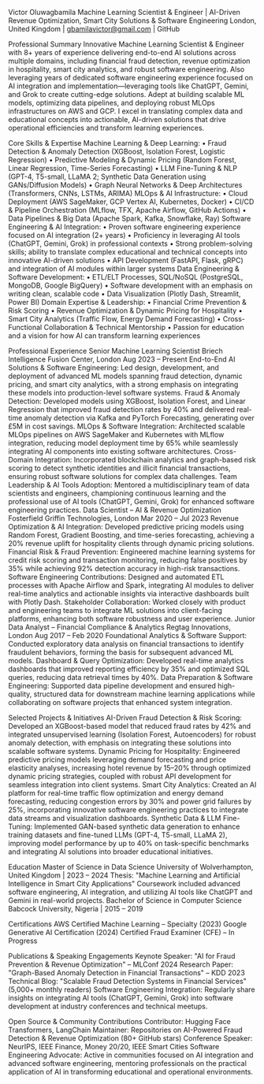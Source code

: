 Victor Oluwagbamila
Machine Learning Scientist & Engineer | AI-Driven Revenue Optimization, Smart City Solutions & Software Engineering
London, United Kingdom | gbamilavictor@gmail.com | GitHub

Professional Summary
Innovative Machine Learning Scientist & Engineer with 8+ years of experience delivering end-to-end AI solutions across multiple domains, including financial fraud detection, revenue optimization in hospitality, smart city analytics, and robust software engineering. Also leveraging  years of dedicated software engineering experience focused on AI integration and implementation—leveraging tools like ChatGPT, Gemini, and Grok to create cutting-edge solutions. Adept at building scalable ML models, optimizing data pipelines, and deploying robust MLOps infrastructures on AWS and GCP. I excel in translating complex data and educational concepts into actionable, AI-driven solutions that drive operational efficiencies and transform learning experiences.

Core Skills & Expertise
Machine Learning & Deep Learning:
• Fraud Detection & Anomaly Detection (XGBoost, Isolation Forest, Logistic Regression)
• Predictive Modeling & Dynamic Pricing (Random Forest, Linear Regression, Time-Series Forecasting)
• LLM Fine-Tuning & NLP (GPT-4, T5-small, LLaMA 2; Synthetic Data Generation using GANs/Diffusion Models)
• Graph Neural Networks & Deep Architectures (Transformers, CNNs, LSTMs, ARIMA)
MLOps & AI Infrastructure:
• Cloud Deployment (AWS SageMaker, GCP Vertex AI, Kubernetes, Docker)
• CI/CD & Pipeline Orchestration (MLflow, TFX, Apache Airflow, GitHub Actions)
• Data Pipelines & Big Data (Apache Spark, Kafka, Snowflake, Ray)
Software Engineering & AI Integration:
• Proven software engineering experience focused on AI integration (2+ years)
• Proficiency in leveraging AI tools (ChatGPT, Gemini, Grok) in professional contexts
• Strong problem-solving skills; ability to translate complex educational and technical concepts into innovative AI-driven solutions
• API Development (FastAPI, Flask, gRPC) and integration of AI modules within larger systems
Data Engineering & Software Development:
• ETL/ELT Processes, SQL/NoSQL (PostgreSQL, MongoDB, Google BigQuery)
• Software development with an emphasis on writing clean, scalable code
• Data Visualization (Plotly Dash, Streamlit, Power BI)
Domain Expertise & Leadership:
• Financial Crime Prevention & Risk Scoring
• Revenue Optimization & Dynamic Pricing for Hospitality
• Smart City Analytics (Traffic Flow, Energy Demand Forecasting)
• Cross-Functional Collaboration & Technical Mentorship
• Passion for education and a vision for how AI can transform learning experiences

Professional Experience
Senior Machine Learning Scientist
Briech Intelligence Fusion Center, London
Aug 2023 – Present
End-to-End AI Solutions & Software Engineering: Led design, development, and deployment of advanced ML models spanning fraud detection, dynamic pricing, and smart city analytics, with a strong emphasis on integrating these models into production-level software systems.
Fraud & Anomaly Detection: Developed models using XGBoost, Isolation Forest, and Linear Regression that improved fraud detection rates by 40% and delivered real-time anomaly detection via Kafka and PyTorch Forecasting, generating over £5M in cost savings.
MLOps & Software Integration: Architected scalable MLOps pipelines on AWS SageMaker and Kubernetes with MLflow integration, reducing model deployment time by 65% while seamlessly integrating AI components into existing software architectures.
Cross-Domain Integration: Incorporated blockchain analytics and graph-based risk scoring to detect synthetic identities and illicit financial transactions, ensuring robust software solutions for complex data challenges.
Team Leadership & AI Tools Adoption: Mentored a multidisciplinary team of data scientists and engineers, championing continuous learning and the professional use of AI tools (ChatGPT, Gemini, Grok) for enhanced software engineering practices.
Data Scientist – AI & Revenue Optimization
Fosterfield Griffin Technologies, London
Mar 2020 – Jul 2023
Revenue Optimization & AI Integration: Developed predictive pricing models using Random Forest, Gradient Boosting, and time-series forecasting, achieving a 20% revenue uplift for hospitality clients through dynamic pricing solutions.
Financial Risk & Fraud Prevention: Engineered machine learning systems for credit risk scoring and transaction monitoring, reducing false positives by 35% while achieving 92% detection accuracy in high-risk transactions.
Software Engineering Contributions: Designed and automated ETL processes with Apache Airflow and Spark, integrating AI modules to deliver real-time analytics and actionable insights via interactive dashboards built with Plotly Dash.
Stakeholder Collaboration: Worked closely with product and engineering teams to integrate ML solutions into client-facing platforms, enhancing both software robustness and user experience.
Junior Data Analyst – Financial Compliance & Analytics
Regtag Innovations, London
Aug 2017 – Feb 2020
Foundational Analytics & Software Support: Conducted exploratory data analysis on financial transactions to identify fraudulent behaviors, forming the basis for subsequent advanced ML models.
Dashboard & Query Optimization: Developed real-time analytics dashboards that improved reporting efficiency by 35% and optimized SQL queries, reducing data retrieval times by 40%.
Data Preparation & Software Engineering: Supported data pipeline development and ensured high-quality, structured data for downstream machine learning applications while collaborating on software projects that enhanced system integration.

Selected Projects & Initiatives
AI-Driven Fraud Detection & Risk Scoring:
Developed an XGBoost-based model that reduced fraud rates by 42% and integrated unsupervised learning (Isolation Forest, Autoencoders) for robust anomaly detection, with emphasis on integrating these solutions into scalable software systems.
Dynamic Pricing for Hospitality:
Engineered predictive pricing models leveraging demand forecasting and price elasticity analyses, increasing hotel revenue by 15–20% through optimized dynamic pricing strategies, coupled with robust API development for seamless integration into client systems.
Smart City Analytics:
Created an AI platform for real-time traffic flow optimization and energy demand forecasting, reducing congestion errors by 30% and power grid failures by 25%, incorporating innovative software engineering practices to integrate data streams and visualization dashboards.
Synthetic Data & LLM Fine-Tuning:
Implemented GAN-based synthetic data generation to enhance training datasets and fine-tuned LLMs (GPT-4, T5-small, LLaMA 2), improving model performance by up to 40% on task-specific benchmarks and integrating AI solutions into broader educational initiatives.

Education
Master of Science in Data Science
University of Wolverhampton, United Kingdom | 2023 – 2024
Thesis: "Machine Learning and Artificial Intelligence in Smart City Applications"
Coursework included advanced software engineering, AI integration, and utilizing AI tools like ChatGPT and Gemini in real-world projects.
Bachelor of Science in Computer Science
Babcock University, Nigeria | 2015 – 2019

Certifications
AWS Certified Machine Learning – Specialty (2023)
Google Generative AI Certification (2024)
Certified Fraud Examiner (CFE) – In Progress

Publications & Speaking Engagements
Keynote Speaker: "AI for Fraud Prevention & Revenue Optimization" – MLConf 2024
Research Paper: "Graph-Based Anomaly Detection in Financial Transactions" – KDD 2023
Technical Blog: "Scalable Fraud Detection Systems in Financial Services" (5,000+ monthly readers)
Software Engineering Integration: Regularly share insights on integrating AI tools (ChatGPT, Gemini, Grok) into software development at industry conferences and technical meetups.

Open Source & Community Contributions
Contributor: Hugging Face Transformers, LangChain
Maintainer: Repositories on AI-Powered Fraud Detection & Revenue Optimization (80+ GitHub stars)
Conference Speaker: NeurIPS, IEEE Finance, Money 20/20, IEEE Smart Cities
Software Engineering Advocate: Active in communities focused on AI integration and advanced software engineering, mentoring professionals on the practical application of AI in transforming educational and operational environments.
